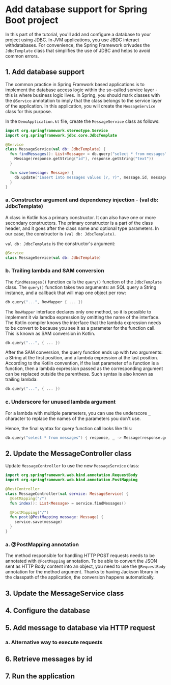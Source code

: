 # Add database support for Spring Boot project

In this part of the tutorial, you'll add and configure a database to your project using JDBC. In JVM applications, you use JBDC interact withdatabases. For convenience, the Spring Framework orivudes the `JdbcTemplate` class that simplifies the use of JDBC and helps to avoid common errors.

## 1. Add database support

The common practice in Spring Framwork based applications is to implement the database access logic within the so-called service layer - this is where business logic lives. In Spring, you should mark classes with the `@Service` annotation to imply that the class belongs to the service layer of the application. In this application, you will create the `MessageService` class for this purpose.

In the `DemoApplication.kt` file, create the `MessageService` class as follows:

```KOTLIN
import org.springframework.stereotype.Service
import org.springframework.jdbc.core.JdbcTemplate

@Service
class MessageService(val db: JdbcTemplate) {
  fun findMessages(): List<Message> = db.query("select * from messages") { response, _ ->
    Message(response.getString("id"), response.getString("text"))
  }

  fun save(message: Message) {
    db.update("insert into messages values (?, ?)", message.id, message.text)
  }
}
```

### a. Constructor argument and dependency injection - (val db: JdbcTemplate)

A class in Kotlin has a primary constructor. It can also have one or more secondary constructors. The primary constructor is a part of the class header, and it goes after the class name and optional type parameters. In our case, the constructor is `(val db: JdbcTemplate)`.

`val db: JdbcTemplate` is the constructor's argument:

```KOTLIN
@Service
class MessageService(val db: JdbcTemplate)
```

### b. Trailing lambda and SAM conversion

The `findMessages()` function calls the `query()` function of the `JdbcTemplate` class. The `query()` function takes two arguments: an SQL query a String instance, and a callback that will map one object per row:

```KOTLIN
db.query("...", RowMapper { ... })
```

The `RowMapper` interface declares only one method, so it is possible to implement it via lamdba expression by omitting the name of the interface. The Kotlin compiler knows the interface that the lambda expression needs to be convert to because you see it as a parameter for the function call. This is known as SAM conversion in Kotlin.

```KOTLIN
db.query("...", { ... })
```

After the SAM conversion, the query function ends up with two arguments: a String at the first position, and a lambda expression at the last position. According to the Kotlin convention, if the last parameter of a function is a function, then a lambda expression passed as the corresponding argument can be replaced outside the parenthese. Such syntax is also known as trailing lambda:

```KOTLIN
db.query("...", { ... })
```

### c. Underscore for unused lambda argument

For a lambda with multiple parameters, you can use the underscore `_` character to replace the names of the parameters you don't use.

Hence, the final syntax for query function call looks like this:

```KOTLIN
db.query("select * from messages") { response, _ -> Message(response.getString("id"), response.getString("text")) }
```

## 2. Update the MessageController class

Update `MessageController` to use the new `MessageService` class:

```KOTLIN
import org.springframework.web.bind.annotation.RequestBody
import org.springframework.web.bind.annotation.PostMapping

@RestController
class MessageController(val service: MessageService) {
  @GetMapping("/")
  fun index(): List<Message> = service.findMessages()

  @PostMapping("/")
  fun post(@PostMapping message: Message) {
    service.save(message)
  }
}
```

### a. @PostMapping annotation

The method responsible for handling HTTP POST requests needs to be annotated with `@PostMapping` annotation. To be able to convert the JSON sent as HTTP Body content into an object, you need to use the `@RequestBody` annotation for the method argument. Thanks to having Jackson library in the classpath of the application, the conversion happens automatically.

## 3. Update the MessageService class

## 4. Configure the database

## 5. Add message to database via HTTP request

### a. Alternative way to execute requests

## 6. Retrieve messages by id

## 7. Run the application
